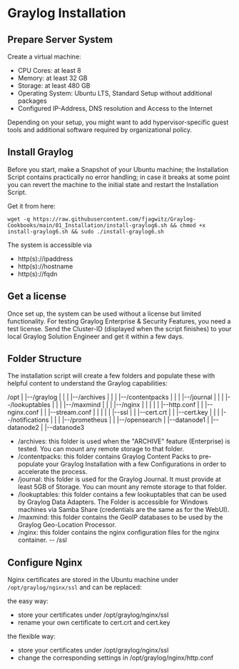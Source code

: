 # Graylog Installation

## Prepare Server System

Create a virtual machine:

- CPU Cores: at least 8
- Memory: at least 32 GB
- Storage: at least 480 GB
- Operating System: Ubuntu LTS, Standard Setup without additional packages
- Configured IP-Address, DNS resolution and Access to the Internet

Depending on your setup, you might want to add hypervisor-specific guest tools and additional software required by organizational policy.

## Install Graylog

Before you start, make a Snapshot of your Ubuntu machine; the Installation Script contains practically no error handling; in case it breaks at some point you can revert the machine to the initial state and restart the Installation Script.

Get it from here:

    wget -q https://raw.githubusercontent.com/fjagwitz/Graylog-Cookbooks/main/01_Installation/install-graylog6.sh && chmod +x install-graylog6.sh && sudo ./install-graylog6.sh

The system is accessible via

- http(s)://ipaddress
- http(s)://hostname
- http(s)://fqdn

## Get a license

Once set up, the system can be used without a license but limited functionality. For testing Graylog Enterprise & Security Features, you need a test license. Send the Cluster-ID (displayed when the script finishes) to your local Graylog Solution Engineer and get it within a few days.

## Folder Structure

The installation script will create a few folders and populate these with helpful content to understand the Graylog capabilities:

  /opt
    |
    |--/graylog
    |       |
    |       |--/archives
    |       |
    |       |--/contentpacks
    |       |
    |       |--/journal
    |       |
    |       |--/lookuptables
    |       |
    |       |--/maxmind
    |       |
    |       |--/nginx
    |       |     |
    |       |     |--http.conf
    |       |     |--nginx.conf
    |       |     |--stream.conf
    |       |     |
    |       |     |--ssl
    |       |         |--cert.crt
    |       |         |--cert.key
    |       |
    |       |--/notifications
    |       |
    |       |--/prometheus
    |
    |
    |--/opensearch
            |
            |--datanode1
            |
            |--datanode2
            |
            |--datanode3

- /archives: this folder is used when the "ARCHIVE" feature (Enterprise) is tested. You can mount any remote storage to that folder.
- /contentpacks: this folder contains Graylog Content Packs to pre-populate your Graylog Installation with a few Configurations in order to accelerate the process.
- /journal: this folder is used for the Graylog Journal. It must provide at least 5GB of Storage. You can mount any remote storage to that folder.
- /lookuptables: this folder contains a few lookuptables that can be used by Graylog Data Adapters. The Folder is accessible for Windows machines via Samba Share (credentials are the same as for the WebUI).
- /maxmind: this folder contains the GeoIP databases to be used by the Graylog Geo-Location Processor.
- /nginx: this folder contains the nginx configuration files for the nginx container.
-- /ssl 


## Configure Nginx

Nginx certificates are stored in the Ubuntu machine under ```/opt/graylog/nginx/ssl``` and can be replaced:

the easy way:

- store your certificates under /opt/graylog/nginx/ssl
- rename your own certificate to cert.crt and cert.key

the flexible way:

- store your certificates under /opt/graylog/nginx/ssl
- change the corresponding settings in /opt/graylog/nginx/http.conf

